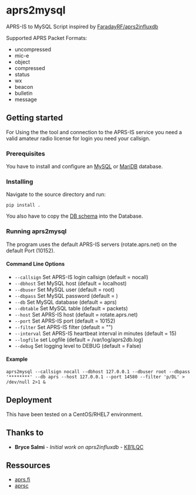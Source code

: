 # aprs2mysql
APRS-IS to MySQL Script inspired by [FaradayRF/aprs2influxdb](https://github.com/FaradayRF/aprs2influxdb)

Supported APRS Packet Formats:
* uncompressed
* mic-e
* object
* compressed
* status
* wx
* beacon
* bulletin
* message

## Getting started
For Using the the tool and connection to the APRS-IS service you need a valid amateur radio license for login you need your callsign.

### Prerequisites
You have to install and configure an [MySQL](https://www.mysql.com/) or [MariDB](https://mariadb.org/) database.

### Installing
Navigate to the source directory and run:

`pip install .`

You also have to copy the [DB schema](https://github.com/japalie/aprs2mysql/blob/master/schema.sql) into the Database.

### Running aprs2mysql
The program uses the default APRS-IS servers (rotate.aprs.net) on the default Port (10152).

#### Command Line Options
* `--callsign` Set APRS-IS login callsign (default = nocall)
* `--dbhost` Set MySQL host (default = localhost)
* `--dbuser` Set MySQL user (default = root)
* `--dbpass` Set MySQL password (default = )
* `--db` Set MySQL database (default = aprs)
* `--dbtable` Set MySQL table (default = packets)
* `--host` Set APRS-IS host (default = rotate.aprs.net)
* `--port` Set APRS-IS port (default = 10152)
* `--filter` Set APRS-IS filter (default = "")
* `--interval` Set APRS-IS heartbeat interval in minutes (default = 15)
* `--logfile` set Logfile (default = /var/log/aprs2db.log)
* `--debug` Set logging level to DEBUG (default = False)

#### Example

`aprs2mysql --callsign nocall --dbhost 127.0.0.1 --dbuser root --dbpass '********' --db aprs --host 127.0.0.1 --port 14580 --filter 'p/DL' > /dev/null 2>1 &`

## Deployment
This have been tested on a CentOS/RHEL7 environment.

## Thanks to
* **Bryce Salmi** - *Initial work on aprs2influxdb* - [KB1LQC](https://github.com/kb1lqc)

## Ressources
* [aprs.fi](https://aprs.fi)
* [aprsc](https://github.com/hessu/aprsc)
